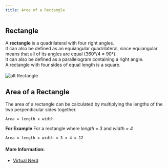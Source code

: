 ```yaml
---
title: Area of a Rectangle
---
```


## Rectangle

 A **rectangle** is a quadrilateral with four right angles. <br/>
 It can also be defined as an equiangular quadrilateral, since equiangular means that all of its angles are equal (360°/4 = 90°).   <br/>
 It can also be defined as a parallelogram containing a right angle.   <br/>
 A rectangle with four sides of equal length is a square.
 <br/> <br/> 
 ![alt Rectangle](https://images.tutorvista.com/cms/images/102/area-of-rectangle.png)
 
 
## Area of a Rectangle

The area of a rectangle can be calculated by multiplying the lengths of the two perpendicular sides together.

`Area = length x width`

**For Example**
For a rectangle where *length = 3* and *width = 4*

`Area = length x width = 3 x 4 = 12`

#### More Information:

* [Virtual Nerd](http://virtualnerd.com/pre-algebra/perimeter-area-volume/perimeter-and-area/area-formulas-examples/rectangle-area-example)
